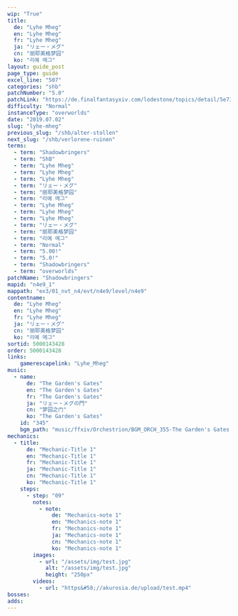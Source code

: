 ```yaml
---
wip: "True"
title:
  de: "Lyhe Mheg"
  en: "Lyhe Mheg"
  fr: "Lyhe Mheg"
  ja: "リェー・メグ"
  cn: "丽耶美格梦园"
  ko: "리예 메그"
layout: guide_post
page_type: guide
excel_line: "507"
categories: "shb"
patchNumber: "5.0"
patchLink: "https://de.finalfantasyxiv.com/lodestone/topics/detail/5e73c51856d5f1a693b878db0301e239d767c3e9"
difficulty: "Normal"
instanceType: "overworlds"
date: "2019.07.02"
slug: "lyhe-mheg"
previous_slug: "/shb/alter-stollen"
next_slug: "/shb/verlorene-ruinen"
terms:
  - term: "Shadowbringers"
  - term: "ShB"
  - term: "Lyhe Mheg"
  - term: "Lyhe Mheg"
  - term: "Lyhe Mheg"
  - term: "リェー・メグ"
  - term: "丽耶美格梦园"
  - term: "리예 메그"
  - term: "Lyhe Mheg"
  - term: "Lyhe Mheg"
  - term: "Lyhe Mheg"
  - term: "リェー・メグ"
  - term: "丽耶美格梦园"
  - term: "리예 메그"
  - term: "Normal"
  - term: "5.00!"
  - term: "5.0!"
  - term: "Shadowbringers"
  - term: "overworlds"
patchName: "Shadowbringers"
mapid: "n4e9_1"
mappath: "ex3/01_nvt_n4/evt/n4e9/level/n4e9"
contentname:
  de: "Lyhe Mheg"
  en: "Lyhe Mheg"
  fr: "Lyhe Mheg"
  ja: "リェー・メグ"
  cn: "丽耶美格梦园"
  ko: "리예 메그"
sortid: 5000143428
order: 5000143428
links:
    gamerescapelink: "Lyhe_Mheg"
music:
  - name:
      de: "The Garden's Gates"
      en: "The Garden's Gates"
      fr: "The Garden's Gates"
      ja: "リェー・メグの門"
      cn: "梦园之门"
      ko: "The Garden's Gates"
    id: "345"
    bgm_path: "music/ffxiv/Orchestrion/BGM_ORCH_355-The Garden's Gates.ogg"
mechanics:
  - title:
      de: "Mechanic-Title 1"
      en: "Mechanic-Title 1"
      fr: "Mechanic-Title 1"
      ja: "Mechanic-Title 1"
      cn: "Mechanic-Title 1"
      ko: "Mechanic-Title 1"
    steps:
      - step: "09"
        notes:
          - note:
              de: "Mechanics-note 1"
              en: "Mechanics-note 1"
              fr: "Mechanics-note 1"
              ja: "Mechanics-note 1"
              cn: "Mechanics-note 1"
              ko: "Mechanics-note 1"
        images:
          - url: "/assets/img/test.jpg"
            alt: "/assets/img/test.jpg"
            height: "250px"
        videos:
          - url: "https&#58;//akurosia.de/upload/test.mp4"
bosses:
adds:
---
```


